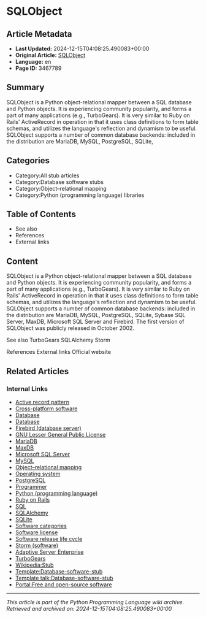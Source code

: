 # SQLObject

## Article Metadata

- **Last Updated:** 2024-12-15T04:08:25.490083+00:00
- **Original Article:** [SQLObject](https://en.wikipedia.org/wiki/SQLObject)
- **Language:** en
- **Page ID:** 3467789

## Summary

SQLObject is a Python object-relational mapper between a SQL database and Python objects. It is experiencing community popularity, and forms a part of many applications (e.g., TurboGears). It is very similar to Ruby on Rails' ActiveRecord in operation in that it uses class definitions to form table schemas, and utilizes the language's reflection and dynamism to be useful.
SQLObject supports a number of common database backends: included in the distribution are MariaDB, MySQL, PostgreSQL, SQLite,

## Categories

- Category:All stub articles
- Category:Database software stubs
- Category:Object–relational mapping
- Category:Python (programming language) libraries

## Table of Contents

- See also
- References
- External links

## Content

SQLObject is a Python object-relational mapper between a SQL database and Python objects. It is experiencing community popularity, and forms a part of many applications (e.g., TurboGears). It is very similar to Ruby on Rails' ActiveRecord in operation in that it uses class definitions to form table schemas, and utilizes the language's reflection and dynamism to be useful.
SQLObject supports a number of common database backends: included in the distribution are MariaDB, MySQL, PostgreSQL, SQLite, Sybase SQL Server, MaxDB, Microsoft SQL Server and Firebird.
The first version of SQLObject was publicly released in October 2002.

See also
TurboGears
SQLAlchemy
Storm

References
External links
Official website

## Related Articles

### Internal Links

- [Active record pattern](https://en.wikipedia.org/wiki/Active_record_pattern)
- [Cross-platform software](https://en.wikipedia.org/wiki/Cross-platform_software)
- [Database](https://en.wikipedia.org/wiki/Database)
- [Database](https://en.wikipedia.org/wiki/Database)
- [Firebird (database server)](https://en.wikipedia.org/wiki/Firebird_(database_server))
- [GNU Lesser General Public License](https://en.wikipedia.org/wiki/GNU_Lesser_General_Public_License)
- [MariaDB](https://en.wikipedia.org/wiki/MariaDB)
- [MaxDB](https://en.wikipedia.org/wiki/MaxDB)
- [Microsoft SQL Server](https://en.wikipedia.org/wiki/Microsoft_SQL_Server)
- [MySQL](https://en.wikipedia.org/wiki/MySQL)
- [Object–relational mapping](https://en.wikipedia.org/wiki/Object%E2%80%93relational_mapping)
- [Operating system](https://en.wikipedia.org/wiki/Operating_system)
- [PostgreSQL](https://en.wikipedia.org/wiki/PostgreSQL)
- [Programmer](https://en.wikipedia.org/wiki/Programmer)
- [Python (programming language)](https://en.wikipedia.org/wiki/Python_(programming_language))
- [Ruby on Rails](https://en.wikipedia.org/wiki/Ruby_on_Rails)
- [SQL](https://en.wikipedia.org/wiki/SQL)
- [SQLAlchemy](https://en.wikipedia.org/wiki/SQLAlchemy)
- [SQLite](https://en.wikipedia.org/wiki/SQLite)
- [Software categories](https://en.wikipedia.org/wiki/Software_categories)
- [Software license](https://en.wikipedia.org/wiki/Software_license)
- [Software release life cycle](https://en.wikipedia.org/wiki/Software_release_life_cycle)
- [Storm (software)](https://en.wikipedia.org/wiki/Storm_(software))
- [Adaptive Server Enterprise](https://en.wikipedia.org/wiki/Adaptive_Server_Enterprise)
- [TurboGears](https://en.wikipedia.org/wiki/TurboGears)
- [Wikipedia:Stub](https://en.wikipedia.org/wiki/Wikipedia:Stub)
- [Template:Database-software-stub](https://en.wikipedia.org/wiki/Template:Database-software-stub)
- [Template talk:Database-software-stub](https://en.wikipedia.org/wiki/Template_talk:Database-software-stub)
- [Portal:Free and open-source software](https://en.wikipedia.org/wiki/Portal:Free_and_open-source_software)

---
_This article is part of the Python Programming Language wiki archive._
_Retrieved and archived on: 2024-12-15T04:08:25.490083+00:00_